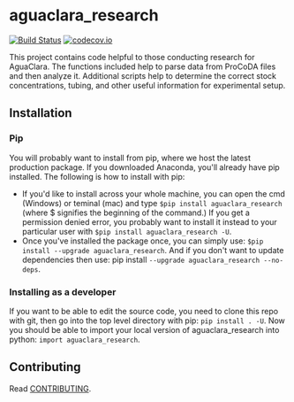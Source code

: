 # aguaclara_research

[![Build Status](https://travis-ci.org/AguaClara/aguaclara_research.svg?branch=master)](https://travis-ci.org/AguaClara/aguaclara_research)
[![codecov.io](https://codecov.io/github/hbetts/orbitalpy/coverage.svg?branch=master)](https://codecov.io/github/AguaClara/aguaclara_research?branch=master)

This project contains code helpful to those conducting research for AguaClara. The functions included help to parse data from ProCoDA files and then analyze it. Additional scripts help to determine the correct stock concentrations, tubing, and other useful information for experimental setup.

## Installation

### Pip
You will probably want to install from pip, where we host the latest production package. If you downloaded Anaconda, you'll already have pip installed. The following is how to install with pip:
- If you'd like to install across your whole machine, you can open the cmd (Windows) or teminal (mac) and type ```$pip install aguaclara_research``` (where $ signifies the beginning of the command.) If you get a permission denied error, you probably want to install it instead to your particular user with ```$pip install aguaclara_research -U```.
- Once you've installed the package once, you can simply use: ```$pip install --upgrade aguaclara_research```. And if you don't want to update dependencies then use: pip install  ```--upgrade aguaclara_research --no-deps```.

### Installing as a developer
If you want to be able to edit the source code, you need to clone this repo with git, then go into the top level directory with pip: ```pip install . -U```. Now you should be able to import your local version of aguaclara_research into python: ```import aguaclara_research```.

## Contributing

Read [CONTRIBUTING](CONTRIBUTING.md).
